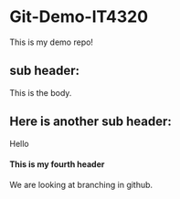 # Git-Demo-IT4320

This is my demo repo!

## sub header:
This is the body.

## Here is another sub header:
Hello

#### This is my fourth header
We are looking at branching in github.
